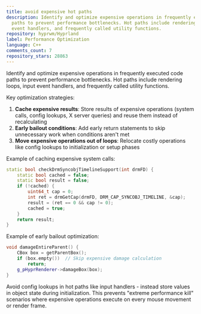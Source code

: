 ```yaml
---
title: avoid expensive hot paths
description: Identify and optimize expensive operations in frequently executed code
  paths to prevent performance bottlenecks. Hot paths include rendering loops, input
  event handlers, and frequently called utility functions.
repository: hyprwm/Hyprland
label: Performance Optimization
language: C++
comments_count: 7
repository_stars: 28863
---
```


Identify and optimize expensive operations in frequently executed code paths to prevent performance bottlenecks. Hot paths include rendering loops, input event handlers, and frequently called utility functions.

Key optimization strategies:
1. **Cache expensive results**: Store results of expensive operations (system calls, config lookups, X server queries) and reuse them instead of recalculating
2. **Early bailout conditions**: Add early return statements to skip unnecessary work when conditions aren't met
3. **Move expensive operations out of loops**: Relocate costly operations like config lookups to initialization or setup phases

Example of caching expensive system calls:
```cpp
static bool checkDrmSyncobjTimelineSupport(int drmFD) {
    static bool cached = false;
    static bool result = false;
    if (!cached) {
        uint64_t cap = 0;
        int ret = drmGetCap(drmFD, DRM_CAP_SYNCOBJ_TIMELINE, &cap);
        result = (ret == 0 && cap != 0);
        cached = true;
    }
    return result;
}
```

Example of early bailout optimization:
```cpp
void damageEntireParent() {
    CBox box = getParentBox();
    if (box.empty())  // Skip expensive damage calculation
        return;
    g_pHyprRenderer->damageBox(box);
}
```

Avoid config lookups in hot paths like input handlers - instead store values in object state during initialization. This prevents "extreme performance kill" scenarios where expensive operations execute on every mouse movement or render frame.